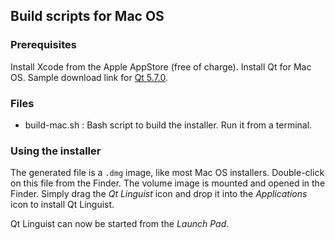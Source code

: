 ## Build scripts for Mac OS

### Prerequisites

Install Xcode from the Apple AppStore (free of charge).
Install Qt for Mac OS.
Sample download link for [Qt 5.7.0](http://download.qt.io/official_releases/qt/5.7/5.7.0/qt-opensource-mac-x64-clang-5.7.0.dmg).

### Files

- build-mac.sh : Bash script to build the installer. Run it from a terminal.

### Using the installer

The generated file is a `.dmg` image, like most Mac OS installers.
Double-click on this file from the Finder.
The volume image is mounted and opened in the Finder.
Simply drag the *Qt Linguist* icon and drop it into the *Applications* icon to install Qt Linguist.

Qt Linguist can now be started from the *Launch Pad*.
